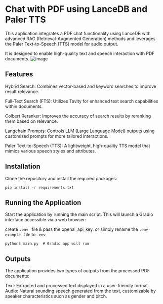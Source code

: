 # Chat with PDF using LanceDB and Paler TTS
This application integrates a PDF chat functionality using LanceDB with advanced RAG (Retrieval-Augmented Generation) methods and
leverages the Paler Text-to-Speech (TTS) model for audio output.

It is designed to enable high-quality text and speech interaction with PDF documents.
![image](https://github.com/akashAD98/vectordb-recipes/assets/62583018/a4446072-8d8a-4048-a78d-a6030cc20bae)

## Features

Hybrid Search: Combines vector-based and keyword searches to improve result relevance. 

Full-Text Search (FTS): Utilizes Tavity for enhanced text search capabilities within documents.

Colbert Reranker: Improves the accuracy of search results by reranking them based on relevance.

Langchain Prompts: Controls LLM (Large Language Model) outputs using customized prompts for more tailored interactions.

Paler Text-to-Speech (TTS): A lightweight, high-quality TTS model that mimics various speech styles and attributes.

## Installation
Clone the repository and install the required packages:
```
pip install -r requirements.txt
```

## Running the Application
Start the application by running the main script. This will launch a Gradio interface accessible via a web browser:

create  ```.env ``` file & pass the openai_api_key. or simply rename the ```.env-example ``` file to ```.env``` 

```
python3 main.py  # Gradio app will run
```
## Outputs
The application provides two types of outputs from the processed PDF documents:

Text: Extracted and processed text displayed in a user-friendly format.
Audio: Natural sounding speech generated from the text, customizable by speaker characteristics such as gender and pitch.

